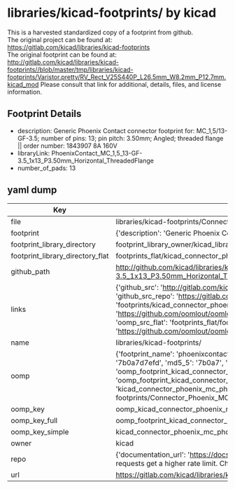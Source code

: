# libraries/kicad-footprints/ by kicad  
This is a harvested standardized copy of a footprint from github.  
The original project can be found at:  
https://gitlab.com/kicad/libraries/kicad-footprints  
The original footprint can be found at:
http://gitlab.com/kicad/libraries/kicad-footprints//blob/master/tmp/libraries/kicad-footprints/Varistor.pretty/RV_Rect_V25S440P_L26.5mm_W8.2mm_P12.7mm.kicad_mod
Please consult that link for additional, details, files, and license information.  
## Footprint Details
* description: Generic Phoenix Contact connector footprint for: MC_1,5/13-GF-3.5; number of pins: 13; pin pitch: 3.50mm; Angled; threaded flange || order number: 1843907 8A 160V  
* libraryLink: PhoenixContact_MC_1,5_13-GF-3.5_1x13_P3.50mm_Horizontal_ThreadedFlange  
* number_of_pads: 13  
## yaml dump  
| Key | Value |  
| --- | --- |  
| file | libraries/kicad-footprints/Connector_Phoenix_MC.pretty/PhoenixContact_MC_1,5_13-GF-3.5_1x13_P3.50mm_Horizontal_ThreadedFlange.kicad_mod |  
| footprint | {'description': 'Generic Phoenix Contact connector footprint for: MC_1,5/13-GF-3.5; number of pins: 13; pin pitch: 3.50mm; Angled; threaded flange || order number: 1843907 8A 160V', 'libraryLink': 'PhoenixContact_MC_1,5_13-GF-3.5_1x13_P3.50mm_Horizontal_ThreadedFlange', 'number_of_pads': 13} |  
| footprint_library_directory | footprint_library_owner/kicad_libraries/kicad-footprints/ |  
| footprint_library_directory_flat | footprints_flat/kicad_connector_phoenix_mc_phoenixcontact_mc_1,5_13_gf_3_5_1x13_p3_50mm_horizontal_threadedflange/working |  
| github_path | http://github.com/kicad/libraries/kicad-footprints//blob/master/tmp/libraries/kicad-footprints/Connector_Phoenix_MC.pretty/PhoenixContact_MC_1,5_13-GF-3.5_1x13_P3.50mm_Horizontal_ThreadedFlange.kicad_mod |  
| links | {'github_src': 'http://gitlab.com/kicad/libraries/kicad-footprints//blob/master/tmp/libraries/kicad-footprints/Varistor.pretty/RV_Rect_V25S440P_L26.5mm_W8.2mm_P12.7mm.kicad_mod', 'github_src_repo': 'https://gitlab.com/kicad/libraries/kicad-footprints', 'oomp_bot': 'footprints/kicad_connector_phoenix_mc_phoenixcontact_mc_1,5_13_gf_3_5_1x13_p3_50mm_horizontal_threadedflange/working', 'oomp_bot_github': 'https://github.com/oomlout/oomlout_oomp_footprint_bot/tree/main/footprints/kicad_connector_phoenix_mc_phoenixcontact_mc_1,5_13_gf_3_5_1x13_p3_50mm_horizontal_threadedflange/working', 'oomp_src_flat': 'footprints_flat/footprints_flat/kicad_connector_phoenix_mc_phoenixcontact_mc_1,5_13_gf_3_5_1x13_p3_50mm_horizontal_threadedflange/working', 'oomp_src_flat_github': 'https://github.com/oomlout/oomlout_oomp_footprint_src/tree/main/footprints_flat/kicad_connector_phoenix_mc_phoenixcontact_mc_1,5_13_gf_3_5_1x13_p3_50mm_horizontal_threadedflange/working'} |  
| name | libraries/kicad-footprints/ |  
| oomp | {'footprint_name': 'phoenixcontact_mc_1,5_13_gf_3_5_1x13_p3_50mm_horizontal_threadedflange', 'library_name': 'connector_phoenix_mc', 'md5': '7b0a7d7efd40f858f2b9bcce09d6e644', 'md5_10': '7b0a7d7efd', 'md5_5': '7b0a7', 'md5_6': '7b0a7d', 'oomp_key': 'oomp_kicad_connector_phoenix_mc_phoenixcontact_mc_1,5_13_gf_3_5_1x13_p3_50mm_horizontal_threadedflange', 'oomp_key_extra': 'oomp_footprint_kicad_connector_phoenix_mc_phoenixcontact_mc_1,5_13_gf_3_5_1x13_p3_50mm_horizontal_threadedflange', 'oomp_key_full': 'oomp_footprint_kicad_connector_phoenix_mc_phoenixcontact_mc_1,5_13_gf_3_5_1x13_p3_50mm_horizontal_threadedflange_7b0a7d', 'oomp_key_simple': 'kicad_connector_phoenix_mc_phoenixcontact_mc_1,5_13_gf_3_5_1x13_p3_50mm_horizontal_threadedflange', 'original_filename': 'libraries/kicad-footprints/Connector_Phoenix_MC.pretty/PhoenixContact_MC_1,5_13-GF-3.5_1x13_P3.50mm_Horizontal_ThreadedFlange.kicad_mod', 'owner_name': 'kicad'} |  
| oomp_key | oomp_kicad_connector_phoenix_mc_phoenixcontact_mc_1,5_13_gf_3_5_1x13_p3_50mm_horizontal_threadedflange |  
| oomp_key_full | oomp_footprint_kicad_connector_phoenix_mc_phoenixcontact_mc_1,5_13_gf_3_5_1x13_p3_50mm_horizontal_threadedflange |  
| oomp_key_simple | kicad_connector_phoenix_mc_phoenixcontact_mc_1,5_13_gf_3_5_1x13_p3_50mm_horizontal_threadedflange |  
| owner | kicad |  
| repo | {'documentation_url': 'https://docs.github.com/rest/overview/resources-in-the-rest-api#rate-limiting', 'message': "API rate limit exceeded for 84.66.173.59. (But here's the good news: Authenticated requests get a higher rate limit. Check out the documentation for more details.)"} |  
| url | https://gitlab.com/kicad/libraries/kicad-footprints |  


